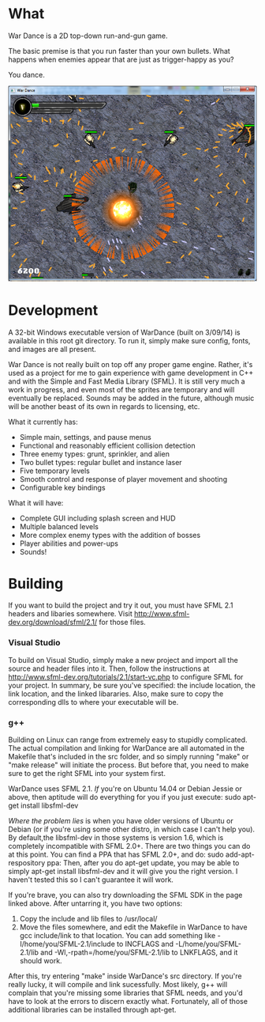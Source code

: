 # What #

War Dance is a 2D top-down run-and-gun game.

The basic premise is that you run faster than your own bullets. What happens when enemies appear that are just as trigger-happy as you?

You dance.

![screenshot](hub/screenshot.png "Still in development!")

# Development #

A 32-bit Windows executable version of WarDance (built on 3/09/14) is available in this root git directory. To run it, simply make sure config, fonts, and images are all present.

War Dance is not really built on top off any proper game engine. Rather, it's used as a project for me to gain experience with game development in C++ and with the Simple and Fast Media Library (SFML). It is still very much a work in progress, and even most of the sprites are temporary and will eventually be replaced. Sounds may be added in the future, although music will be another beast of its own in regards to licensing, etc.

What it currently has:
- Simple main, settings, and pause menus
- Functional and reasonably efficient collision detection
- Three enemy types: grunt, sprinkler, and alien
- Two bullet types: regular bullet and instance laser
- Five temporary levels
- Smooth control and response of player movement and shooting
- Configurable key bindings

What it will have:
- Complete GUI including splash screen and HUD
- Multiple balanced levels
- More complex enemy types with the addition of bosses
- Player abilities and power-ups
- Sounds!

# Building #

If you want to build the project and try it out, you must have SFML 2.1 headers and libaries somewhere. Visit http://www.sfml-dev.org/download/sfml/2.1/ for those files.

### Visual Studio ###

To build on Visual Studio, simply make a new project and import all the source and header files into it. Then, follow the instructions at http://www.sfml-dev.org/tutorials/2.1/start-vc.php to configure SFML for your project. In summary, be sure you've specified: the include location, the link location, and the linked libararies. Also, make sure to copy the corresponding dlls to where your executable will be.

### g++ ###

Building on Linux can range from extremely easy to stupidly complicated. The actual compilation and linking for WarDance are all automated in the Makefile that's included in the src folder, and so simply running "make" or "make release" will initiate the process. But before that, you need to make sure to get the right SFML into your system first.

WarDance uses SFML 2.1. *If* you're on Ubuntu 14.04 or Debian Jessie or above, then aptitude will do everything for you if you just execute:
    sudo apt-get install libsfml-dev

*Where the problem lies* is when you have older versions of Ubuntu or Debian (or if you're using some other distro, in which case I can't help you). By default,the libsfml-dev in those systems is version 1.6, which is completely incompatible with SFML 2.0+. 
There are two things you can do at this point. You can find a PPA that has SFML 2.0+, and do:
    sudo add-apt-respository ppa:<name of PPA>
Then, after you do apt-get update, you may be able to simply apt-get install libsfml-dev and it will give you the right version. I haven't tested this so I can't guarantee it will work.

If you're brave, you can also try downloading the SFML SDK in the page linked above. After untarring it, you have two options:

1. Copy the include and lib files to /usr/local/
2. Move the files somewhere, and edit the Makefile in WarDance to have gcc include/link to that location. You can add something like -I/home/you/SFML-2.1/include to INCFLAGS and -L/home/you/SFML-2.1/lib and -Wl,-rpath=/home/you/SFML-2.1/lib to LNKFLAGS, and it should work.

After this, try entering "make" inside WarDance's src directory. If you're really lucky, it will compile and link sucessfully. Most likely, g++ will complain that you're missing some libraries that SFML needs, and you'd have to look at the errors to discern exactly what. Fortunately, all of those additional libraries can be installed through apt-get.
